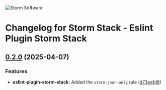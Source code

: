 ![Storm Software](https://public.storm-cdn.com/brand-banner.png)

# Changelog for Storm Stack - Eslint Plugin Storm Stack

## [0.2.0](https://github.com/storm-software/storm-stack/releases/tag/eslint-plugin-storm-stack%400.2.0) (2025-04-07)

### Features

  - **eslint-plugin-storm-stack:** Added the `storm-json-only` rule
  ([d73ea1d8](https://github.com/storm-software/storm-stack/commit/d73ea1d8))
